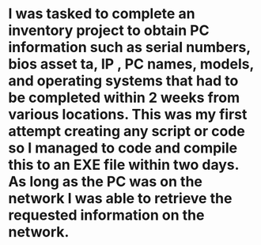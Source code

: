 # I was tasked to complete an inventory project to obtain PC information such as serial numbers, bios asset ta, IP , PC names, models, and operating systems that had to be completed within 2 weeks from various locations. This was my first attempt creating any script or code so I managed to code and compile this to an EXE file within two days. As long as the PC was on the network I was able to retrieve the requested information on the network.
